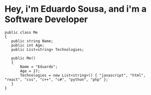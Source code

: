 # Hey, i'm Eduardo Sousa, and i'm a Software Developer
 
 ```
public class Me
{
    public string Name;
    public int Age;
    public List<string> Technologies;

    public Me()
    {
        Name = "Eduardo";
        Age = 17;
        Technologies = new List<string>() { "javascript", "html", "react", "css", "c++", "c#", "python", "php" };
    }
}





 ```
  
  <br/>


  
  

